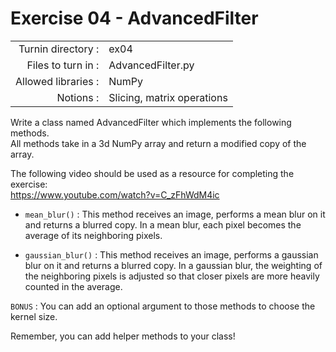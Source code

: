 # Exercise 04 - AdvancedFilter

|                         |                             |
| -----------------------:| --------------------------- |
|   Turnin directory :    |  ex04                       |
|   Files to turn in :    |  AdvancedFilter.py          |
|   Allowed libraries :   |  NumPy                      |
|   Notions :             |  Slicing, matrix operations |


Write a class named AdvancedFilter which implements the following methods.  
All methods take in a 3d NumPy array and return a modified copy of the array.

The following video should be used as a resource for completing the exercise:   
https://www.youtube.com/watch?v=C_zFhWdM4ic

* `mean_blur()` : This method receives an image, performs a mean blur on it and returns a blurred copy. In a mean blur, each pixel becomes the average of its neighboring pixels.

* `gaussian_blur()` : This method receives an image, performs a gaussian blur on it and returns a blurred copy. In a gaussian blur, the weighting of the neighboring pixels is adjusted so that closer pixels are more heavily counted in the average.

`BONUS` : You can add an optional argument to those methods to choose the kernel size.

Remember, you can add helper methods to your class!
